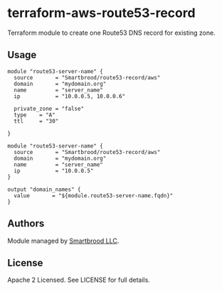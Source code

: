 terraform-aws-route53-record
============================

Terraform module to create one Route53 DNS record for existing zone.


Usage
-----

```hcl
module "route53-server-name" {
  source       = "Smartbrood/route53-record/aws"
  domain       = "mydomain.org"
  name         = "server_name"
  ip           = "10.0.0.5, 10.0.0.6"

  private_zone = "false"
  type    = "A"
  ttl     = "30"

}

module "route53-server-name" {
  source       = "Smartbrood/route53-record/aws"
  domain       = "mydomain.org"
  name         = "server_name"
  ip           = "10.0.0.5"
}

output "domain_names" {
  value       = "${module.route53-server-name.fqdn}"
}
```


Authors
-------

Module managed by [Smartbrood LLC](https://github.com/Smartbrood).


License
-------

Apache 2 Licensed. See LICENSE for full details.
